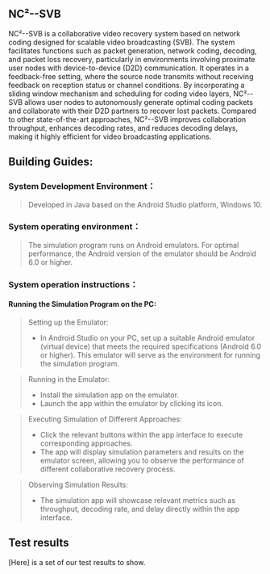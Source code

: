 ## NC²--SVB
NC²--SVB is a collaborative video recovery system based on network coding designed for scalable video broadcasting (SVB). The system facilitates functions such as packet generation, network coding, decoding, and packet loss recovery, particularly in environments involving proximate user nodes with device-to-device (D2D) communication. It operates in a feedback-free setting, where the source node transmits without receiving feedback on reception status or channel conditions. By incorporating a sliding window mechanism and scheduling for coding video layers, NC²--SVB allows user nodes to autonomously generate optimal coding packets and collaborate with their D2D partners to recover lost packets. Compared to other state-of-the-art approaches, NC²--SVB improves collaboration throughput, enhances decoding rates, and reduces decoding delays, making it highly efficient for video broadcasting applications.

## Building Guides:
### System Development Environment：
>Developed in Java based on the Android Studio platform, Windows 10.

### System operating environment：
>The simulation program runs on Android emulators. For optimal performance, the Android version of the emulator should be Android 6.0 or higher.

### System operation instructions：

#### Running the Simulation Program on the PC:
>Setting up the Emulator:
>* In Android Studio on your PC, set up a suitable Android emulator (virtual device) that meets the required specifications (Android 6.0 or higher). This emulator will serve as the environment for running the simulation program.

>Running in the Emulator:
>* Install the simulation app on the emulator.
>* Launch the app within the emulator by clicking its icon.

>Executing Simulation of Different Approaches:
>* Click the relevant buttons within the app interface to execute corresponding approaches.
>* The app will display simulation parameters and results on the emulator screen, allowing you to observe the performance of different collaborative recovery process.

>Observing Simulation Results:
>* The simulation app will showcase relevant metrics such as throughput, decoding rate, and delay directly within the app interface. 

## Test results
[Here]  is a set of our test results to show.
